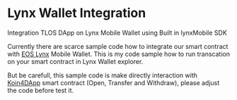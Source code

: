 # Lynx Wallet Integration
Integration TLOS DApp on Lynx Mobile Wallet using Built in lynxMobile SDK

Currently there are scarce sample code how to integrate our smart contract with <a href="https://eoslynx.com/">EOS Lynx</a> Mobile Wallet. This is my code sample how to run transcation on your smart contract in Lynx Wallet explorer.

But be carefull, this sample code is make directly interaction with <a href="https://koin4dapp.appspot.com">Koin4DApp</a> smart contract (Open, Transfer and Withdraw), please adjust the code before test it.
